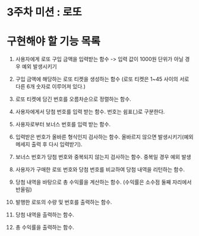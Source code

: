 # 3주차 미션 : 로또

# 구현해야 할 기능 목록

1. 사용자에게 로또 구입 금액을 입력받는 함수 -> 입력 값이 1000원 단위가 아닐 경우 예외 발생시키기
2. 구입 금액에 해당하는 로또 티켓을 생성하는 함수 (로또 티켓은 1~45 사이의 서로 다른 6개 숫자로 이루어져 있다.)
3. 로또 티켓에 담긴 번호를 오름차순으로 정렬하는 함수.

4. 사용자에게서 당첨 번호를 입력 받는 함수. 번호는 쉼표(,)로 구분한다.
5. 사용자로부터 보너스 번호를 입력 받는 함수.
6. 입력받은 번호가 올바른 형식인지 검사하는 함수. 올바르지 않으면 발생시키기(예외 메세지 출력 후 다시 입력받기).
7. 보너스 번호가 당첨 번호와 중복되지 않는지 검사하는 함수. 중복일 경우 예외 발생

8. 사용자가 구매한 로또 번호와 당첨 번호를 비교하여 당첨 내역을 리턴하는 함수.
9. 당첨 내역을 바탕으로 총 수익률을 계산하는 함수. (수익률은 소수점 둘째 자리에서 반올림)

10. 발행한 로또의 수량 및 번호를 출력하는 함수.
11. 당첨 내역을 출력하는 함수.
12. 총 수익률을 출력하는 함수.

